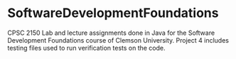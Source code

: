 # SoftwareDevelopmentFoundations
CPSC 2150
Lab and lecture assignments done in Java for the Software Development Foundations course of Clemson University.
Project 4 includes testing files used to run verification tests on the code.
